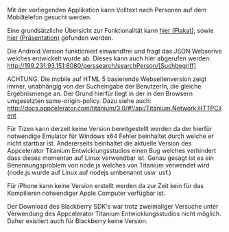 

Mit der vorliegenden Applikation kann Volltext nach Personen auf dem Mobiltelefon gesucht werden. 

Eine grundsätzliche Übersicht zur Funktionalität kann [hier (Plakat)](https://github.com/TheRealHaui/ASE_Term1_Mobile_Applications_Team_Project/blob/master/Files%20for%20presentation/mobile_Search_for_employees_poster.pdf?raw=true), sowie [hier (Präsentation)](https://github.com/TheRealHaui/ASE_Term1_Mobile_Applications_Team_Project/blob/master/Files%20for%20presentation/mobile_Search_for_employees_presentation.pdf?raw=true) gefunden werden. 


Die Android Version funktioniert einwandfrei und fragt das JSON Webserive welches entwickelt wurde ab.
Dieses kann auch hier abgerufen werden: http://199.231.93.151:8080/perssearch/searchPerson/[Suchbegriff]


ACHTUNG:
Die mobile auf HTML 5 basierende Webseitenversion zeigt immer, unabhängig von der Sucheingabe der BenutzerIn, die gleiche Ergebnismenge an.
Der Grund hierfür liegt in der in den Browsern umgesetzten same-origin-policy.
Dazu siehe auch: http://docs.appcelerator.com/titanium/3.0/#!/api/Titanium.Network.HTTPClient


 
Für Tizen kann derzeit keine Version bereitgestellt werden da der hierfür notwendige Emulator für Windows x64 Fehler beinhaltet durch
welche er nicht startbar ist. Andererseits beinhaltet die aktuelle Version des Appcelerator Titanium Entwicklungsstudios einen
Bug welches verhindert dass dieses momentan auf Linux verwendbar ist.
Genau gesagt ist es ein Benennungsproblem von node.js welches von Titanium verwendet wird (node.js wurde auf Linux auf nodejs umbenannt usw. usf.)


Für iPhone kann keine Version erstellt werden da zur Zeit kein für das Kompilieren notwendiger Apple Computer verfügbar ist. 


Der Download des Blackberry SDK's war trotz zweimaliger Versuche unter Verwendung des Appcelerator Titanium Entwicklungsstudios
nicht möglich. Daher existiert auch für Blackberry keine Version. 
 
